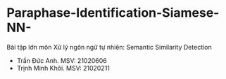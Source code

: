 # Paraphase-Identification-Siamese-NN-
Bài tập lớn môn Xử lý ngôn ngữ tự nhiên: Semantic Similarity Detection
- Trần Đức Anh. MSV: 21020606
- Trịnh Minh Khôi. MSV: 21020211
